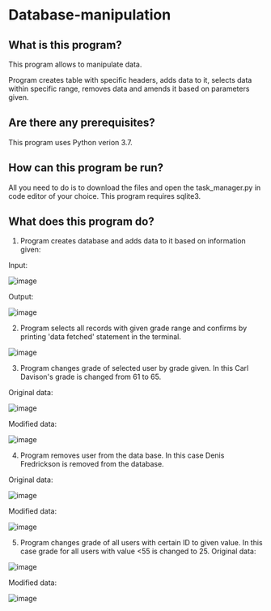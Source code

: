 # Database-manipulation

## What is this program?

This program allows to manipulate data.

Program creates table with specific headers, adds data to it, selects data within specific range, removes data and amends it based on parameters given.

## Are there any prerequisites?

This program uses Python verion 3.7.

## How can this program be run?

All you need to do is to download the files and open the task_manager.py in code editor of your choice.
This program requires sqlite3.

## What does this program do?

1. Program creates database and adds data to it based on information given:

Input:

![image](https://user-images.githubusercontent.com/118485184/234413219-3007792a-5968-48cf-89df-134cb6252261.png)

Output:

![image](https://user-images.githubusercontent.com/118485184/234412513-bc2136c6-427b-4d35-a158-de26c3b19419.png)


2. Program selects all records with given grade range and confirms by printing 'data fetched' statement in the terminal.

![image](https://user-images.githubusercontent.com/118485184/234413854-0cffc945-3967-4185-90eb-f5fc6f63a26e.png)

3. Program changes grade of selected user by grade given. In this Carl Davison's grade is changed from 61 to 65.

Original data:

![image](https://user-images.githubusercontent.com/118485184/234412513-bc2136c6-427b-4d35-a158-de26c3b19419.png)

Modified data:

![image](https://user-images.githubusercontent.com/118485184/234414617-be956fa1-5d94-42a5-b128-4d65b0a0623e.png)

4. Program removes user from the data base. In this case Denis Fredrickson is removed from the database.

Original data:

![image](https://user-images.githubusercontent.com/118485184/234412513-bc2136c6-427b-4d35-a158-de26c3b19419.png)

Modified data:

![image](https://user-images.githubusercontent.com/118485184/234415009-cf8fb15f-d7f1-491c-8920-ec82ae6b7e22.png)

5. Program changes grade of all users with certain ID to given value. In this case grade for all users with value <55 is changed to 25.
Original data:

![image](https://user-images.githubusercontent.com/118485184/234412513-bc2136c6-427b-4d35-a158-de26c3b19419.png)

Modified data:

![image](https://user-images.githubusercontent.com/118485184/234415496-5f24a3e0-0dd3-4b95-a88a-5e0bfde13ccd.png)




